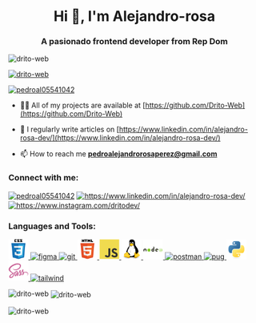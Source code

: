 <h1 align="center">Hi 👋, I'm Alejandro-rosa</h1>
<h3 align="center">A pasionado frontend developer from Rep Dom</h3>

<p align="left"> <img src="https://komarev.com/ghpvc/?username=drito-web&label=Profile%20views&color=0e75b6&style=flat" alt="drito-web" /> </p>

<p align="left"> <a href="https://github.com/ryo-ma/github-profile-trophy"><img src="https://github-profile-trophy.vercel.app/?username=drito-web" alt="drito-web" /></a> </p>

<p align="left"> <a href="https://twitter.com/pedroal05541042" target="blank"><img src="https://img.shields.io/twitter/follow/pedroal05541042?logo=twitter&style=for-the-badge" alt="pedroal05541042" /></a> </p>

- 👨‍💻 All of my projects are available at [https://github.com/Drito-Web](https://github.com/Drito-Web)

- 📝 I regularly write articles on [https://www.linkedin.com/in/alejandro-rosa-dev/](https://www.linkedin.com/in/alejandro-rosa-dev/)

- 📫 How to reach me **pedroalejandrorosaperez@gmail.com**

<h3 align="left">Connect with me:</h3>
<p align="left">
<a href="https://twitter.com/pedroal05541042" target="blank"><img align="center" src="https://raw.githubusercontent.com/rahuldkjain/github-profile-readme-generator/master/src/images/icons/Social/twitter.svg" alt="pedroal05541042" height="30" width="40" /></a>
<a href="https://linkedin.com/in/https://www.linkedin.com/in/alejandro-rosa-dev/" target="blank"><img align="center" src="https://raw.githubusercontent.com/rahuldkjain/github-profile-readme-generator/master/src/images/icons/Social/linked-in-alt.svg" alt="https://www.linkedin.com/in/alejandro-rosa-dev/" height="30" width="40" /></a>
<a href="https://instagram.com/https://www.instagram.com/dritodev/" target="blank"><img align="center" src="https://raw.githubusercontent.com/rahuldkjain/github-profile-readme-generator/master/src/images/icons/Social/instagram.svg" alt="https://www.instagram.com/dritodev/" height="30" width="40" /></a>
</p>

<h3 align="left">Languages and Tools:</h3>
<p align="left"> <a href="https://www.w3schools.com/css/" target="_blank" rel="noreferrer"> <img src="https://raw.githubusercontent.com/devicons/devicon/master/icons/css3/css3-original-wordmark.svg" alt="css3" width="40" height="40"/> </a> <a href="https://www.figma.com/" target="_blank" rel="noreferrer"> <img src="https://www.vectorlogo.zone/logos/figma/figma-icon.svg" alt="figma" width="40" height="40"/> </a> <a href="https://git-scm.com/" target="_blank" rel="noreferrer"> <img src="https://www.vectorlogo.zone/logos/git-scm/git-scm-icon.svg" alt="git" width="40" height="40"/> </a> <a href="https://www.w3.org/html/" target="_blank" rel="noreferrer"> <img src="https://raw.githubusercontent.com/devicons/devicon/master/icons/html5/html5-original-wordmark.svg" alt="html5" width="40" height="40"/> </a> <a href="https://developer.mozilla.org/en-US/docs/Web/JavaScript" target="_blank" rel="noreferrer"> <img src="https://raw.githubusercontent.com/devicons/devicon/master/icons/javascript/javascript-original.svg" alt="javascript" width="40" height="40"/> </a> <a href="https://www.linux.org/" target="_blank" rel="noreferrer"> <img src="https://raw.githubusercontent.com/devicons/devicon/master/icons/linux/linux-original.svg" alt="linux" width="40" height="40"/> </a> <a href="https://nodejs.org" target="_blank" rel="noreferrer"> <img src="https://raw.githubusercontent.com/devicons/devicon/master/icons/nodejs/nodejs-original-wordmark.svg" alt="nodejs" width="40" height="40"/> </a> <a href="https://postman.com" target="_blank" rel="noreferrer"> <img src="https://www.vectorlogo.zone/logos/getpostman/getpostman-icon.svg" alt="postman" width="40" height="40"/> </a> <a href="https://pugjs.org" target="_blank" rel="noreferrer"> <img src="https://cdn.worldvectorlogo.com/logos/pug.svg" alt="pug" width="40" height="40"/> </a> <a href="https://www.python.org" target="_blank" rel="noreferrer"> <img src="https://raw.githubusercontent.com/devicons/devicon/master/icons/python/python-original.svg" alt="python" width="40" height="40"/> </a> <a href="https://sass-lang.com" target="_blank" rel="noreferrer"> <img src="https://raw.githubusercontent.com/devicons/devicon/master/icons/sass/sass-original.svg" alt="sass" width="40" height="40"/> </a> <a href="https://tailwindcss.com/" target="_blank" rel="noreferrer"> <img src="https://www.vectorlogo.zone/logos/tailwindcss/tailwindcss-icon.svg" alt="tailwind" width="40" height="40"/> </a> </p>

<p><img align="left" src="https://github-readme-stats.vercel.app/api/top-langs?username=drito-web&show_icons=true&locale=en&layout=compact" alt="drito-web" /></p>

<p>&nbsp;<img align="center" src="https://github-readme-stats.vercel.app/api?username=drito-web&show_icons=true&locale=en" alt="drito-web" /></p>

<p><img align="center" src="https://github-readme-streak-stats.herokuapp.com/?user=drito-web&" alt="drito-web" /></p>

